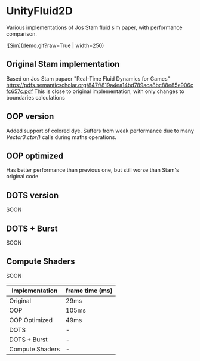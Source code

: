 # UnityFluid2D
 Various implementations of Jos Stam fluid sim paper, with performance comparison.

 ![Sim](demo.gif?raw=True | width=250)

## Original Stam implementation
Based on Jos Stam papaer "Real-Time Fluid Dynamics for Games"
https://pdfs.semanticscholar.org/847f/819a4ea14bd789aca8bc88e85e906cfc657c.pdf
This is close to original implementation, with only changes to boundaries calculations

## OOP version
Added support of colored dye. 
Suffers from weak performance due to many *Vector3.ctor()* calls during maths operations.

## OOP optimized
Has better performance than previous one, but still worse than Stam's original code

## DOTS version
SOON

## DOTS + Burst
SOON

## Compute Shaders
SOON

Implementation | frame time (ms)
---------------|--------------
Original|29ms
OOP|105ms
OOP Optimized|49ms
DOTS|-
DOTS + Burst|-
Compute Shaders|-
